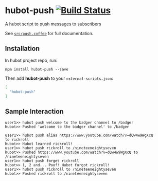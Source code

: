 # hubot-push [![Build Status](https://travis-ci.org/mal/hubot-push.svg?branch=master)](https://travis-ci.org/mal/hubot-push)

A hubot script to push messages to subscribers

See [`src/push.coffee`](src/push.coffee) for full documentation.

## Installation

In hubot project repo, run:

`npm install hubot-push --save`

Then add **hubot-push** to your `external-scripts.json`:

```json
[
  "hubot-push"
]
```

## Sample Interaction

```
user1>> hubot push welcome to the badger channel to /badger
hubot>> Pushed 'welcome to the badger channel' to /badger
```

```
user1>> hubot push alias https://www.youtube.com/watch?v=dQw4w9WgXcQ to rickroll
hubot>> Hubot learned rickroll!
user1>> hubot push rickroll to /nineteeneightyseven
hubot>> Pushed https://www.youtube.com/watch?v=dQw4w9WgXcQ to /nineteeneightyseven
user1>> hubot push forget rickroll
hubot>> 1, 2 and... Poof! Hubot forgot rickroll!
user1>> hubot push rickroll to /nineteeneightyseven
hubot>> Pushed rickroll to /nineteeneightyseven
```
